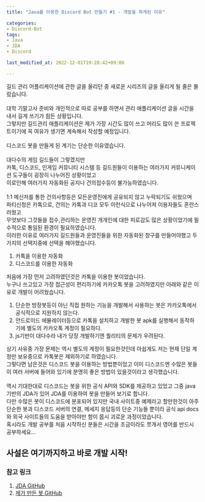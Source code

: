 ```yaml
---
title: "Java를 이용한 Discord Bot 만들기 #1 - 개발을 하게된 이유"

categories:
- Discord-Bot
tags:
- Java
- JDA
- Discord

last_modified_at: 2022-12-01T19:28:42+09:00

---
```


길드 관리 어플리케이션에 관한 글을 올리던 중 새로운 시리즈의 글을 올리게 될 줄은 몰랐습니다.  
<br>
대학 기말고사 준비와 개인적으로 따로 공부를 하면서 관리 애플리케이션 글을 시간을 내서 길게 쓰기가 힘든 상황입니다.  
그렇지만 길드관리 애플리케이션은 제가 가장 시간도 많이 쓰고 머리도 많이 쓴 프로젝트이기에 꼭 여유가 생기면 계속해서 작성할 예정입니다.  
<br>
디스코드 봇을 만들게 된 계기는 단순한 이유였습니다.  
<br>
대다수의 게임 길드들이 그렇겠지만  
카톡, 디스코드, 인게임 커뮤니티 시스템 등 길드원들이 이용하는 여러가지 커뮤니케이션 도구들이 굉장히 나누어진 상황이었고  
이로인해 여러가지 자동화된 공지나 건의접수등이 불가능하였습니다.  
<br>
1:1 메신저를 통한 건의사항등은 모든운영진에게 공유되지 않고 누락되기도 쉬웠으며  
파티신청은 카톡으로, 건의는 카톡과 디코 모두 이런식으로 나누어져 이용자들도 혼란스러웠고  
무엇보다 그것들을 접수,관리하는 운영진 개개인에 대한 피로감도 많은 상황이었기에 필수적으로 통일된 환경이 필요하였습니다.
<br>
이러한 이유로 여러가지 길드원들과 운영진들을 위한 자동화된 창구를 만들어야했고 두가지의 선택지중에 선택을 해야했습니다.
1. 카톡을 이용한 자동화
2. 디스코드를 이용한 자동화

처음에 가장 먼저 고려하였던것은 카톡을 이용한 봇이었습니다.  
누구나 쓰고있고 가장 접근성이 편리하기에 카카오톡 봇을 고려하였지만 아래와 같은 이유로 개발이 어려웠습니다.  
1. 단순한 방장봇등이 아닌 직접 원하는 기능을 개발해서 사용하는 봇은 카카오톡에서 공식적으로 지원하지 않는다.
2. 안드로이드 에뮬레이터등으로 카톡을 설치하고 개발한 봇 apk를 실행해서 동작하기에 별도의 카카오톡 계정이 필요하다.
3. js기반이 대다수라 내가 당장 개발하기엔 퀄리티의 문제가 우려된다.

상기 사유중 가장 문제는 역시 별도의 계정이 필요한것인데 아쉽게도 저는 현재 단일 계정만 보유중으로 카톡봇은 제외하기로 하였습니다.  
그렇다면 남은것은 디스코드 봇을 이용하는 방법뿐이었고 이미 디스코드엔 수많은 봇들이 여러 서버에 들어와 있기에 분명히 좋은 방법이 있을것이라고 생각했습니다.  
<br>
역시 기대한대로 디스코드는 봇을 위한 공식 API와 SDK를 제공하고 있었고 그중 java기반의 JDA가 있어 JDA를 이용하여 봇을 만들어 보기로 합니다.
<br>
다만 수많은 봇이 디스코드에 분포되어 있지만 국내 사이트중 예제라고 할만한것이 아주 단순한 봇과 디스코드 서버의 연결, 메세지 응답등의 단순 기능들 뿐이라 공식 api docs와 외국 사이트들의 도움을 받아야만 함이 몹시 괴로운 과정이었습니다.  
혹시라도 개발 공부를 처음 시작하신 분들은 시간을 조금이라도 쪼개서 영어를 반드시 공부하세요...  

## 사설은 여기까지하고 바로 개발 시작!

### 참고 링크
1. [JDA GitHub](https://github.com/DV8FromTheWorld/JDA)
2. [제가 만든 봇 GitHub](https://github.com/Sadowbass/shotgun-bot)